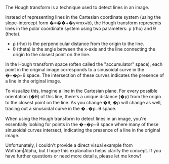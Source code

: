 The Hough transform is a technique used to detect lines in an image. 

Instead of representing lines in the Cartesian coordinate system (using the slope-intercept form �=��+�y=mx+b), the Hough transform represents lines in the polar coordinate system using two parameters: ρ (rho) and θ (theta).

- ρ (rho) is the perpendicular distance from the origin to the line.
- θ (theta) is the angle between the x-axis and the line connecting the origin to the closest point on the line.

In the Hough transform space (often called the "accumulator" space), each point in the original image corresponds to a sinusoidal curve in the �−�ρ−θ space. The intersection of these curves indicates the presence of a line in the original image.

To visualize this, imagine a line in the Cartesian plane. For every possible orientation (�θ) of this line, there's a unique distance (�ρ) from the origin to the closest point on the line. As you change �θ, �ρ will change as well, tracing out a sinusoidal curve in the �−�ρ−θ space.

When using the Hough transform to detect lines in an image, you're essentially looking for points in the �−�ρ−θ space where many of these sinusoidal curves intersect, indicating the presence of a line in the original image.

Unfortunately, I couldn't provide a direct visual example from Wolfram|Alpha, but I hope this explanation helps clarify the concept. If you have further questions or need more details, please let me know!

